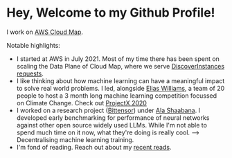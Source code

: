 # Hey, Welcome to my Github Profile!

I work on [AWS Cloud Map](https://aws.amazon.com/cloud-map/). 

Notable highlights:
- I started at AWS in July 2021. Most of my time there has been spent on scaling the Data Plane of Cloud Map, where we serve [DiscoverInstances requests](https://docs.aws.amazon.com/cloud-map/latest/api/API_DiscoverInstances.html).
- I like thinking about how machine learning can have a meaningful impact to solve real world problems. I led, alongside [Elias Williams](https://www.linkedin.com/in/elias-williams/), a team of 20 people to host a 3 month long machine learning competition focussed on Climate Change. Check out [ProjectX 2020](https://www.projectx2020.com/)
- I worked on a research project ([Bittensor](https://opentensor.github.io/)) under [Ala Shaabana](https://github.com/shibshib). I developed early benchmarking for performance of neural networks against other open source widely used LLMs. While I'm not able to spend much time on it now, what they're doing is really cool. --> Decentralising machine learning training. 
- I'm fond of reading. Reach out about my [recent reads](https://www.goodreads.com/user/show/158036743-shardul-bansal). 
